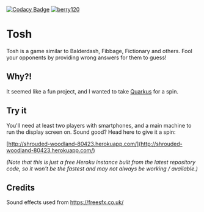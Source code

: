 [![Codacy Badge](https://app.codacy.com/project/badge/Grade/00117ea56797449cae17dffd81cae47b)](https://www.codacy.com/manual/berry120/tosh?utm_source=github.com&amp;utm_medium=referral&amp;utm_content=berry120/tosh&amp;utm_campaign=Badge_Grade)
[![berry120](https://circleci.com/gh/berry120/tosh.svg?style=svg)](https://app.circleci.com/pipelines/github/berry120/tosh)

# Tosh
Tosh is a game similar to Balderdash, Fibbage, Fictionary and others. Fool your opponents by providing wrong answers for them to guess!

## Why?!
It seemed like a fun project, and I wanted to take [Quarkus](http://quarkus.io) for a spin.

## Try it
You'll need at least two players with smartphones, and a main machine to run the display screen on. Sound good? Head here to give it a spin:

[http://shrouded-woodland-80423.herokuapp.com/](http://shrouded-woodland-80423.herokuapp.com/)

*(Note that this is just a free Heroku instance built from the latest repository code, so it won't be the fastest and may not always be working / available.)*

## Credits
Sound effects used from https://freesfx.co.uk/
